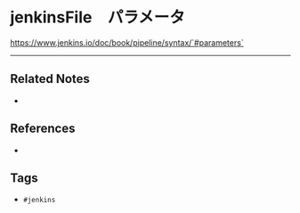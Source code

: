 # jenkinsFile　パラメータ
https://www.jenkins.io/doc/book/pipeline/syntax/`#parameters`

---
## Related Notes
- 

## References
- 

## Tags
- `#jenkins` 